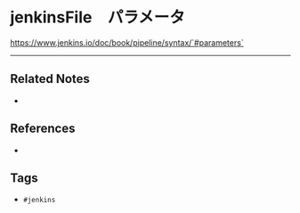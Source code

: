 # jenkinsFile　パラメータ
https://www.jenkins.io/doc/book/pipeline/syntax/`#parameters`

---
## Related Notes
- 

## References
- 

## Tags
- `#jenkins` 